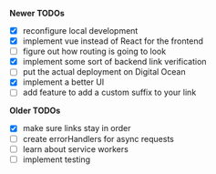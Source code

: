 **Newer TODOs**
- [x] reconfigure local development
- [x] implement vue instead of React for the frontend
- [ ] figure out how routing is going to look
- [x] implement some sort of backend link verification
- [ ] put the actual deployment on Digital Ocean
- [x] implement a better UI
- [ ] add feature to add a custom suffix to your link

**Older TODOs**
- [x] make sure links stay in order
- [ ] create errorHandlers for async requests
- [ ] learn about service workers
- [ ] implement testing